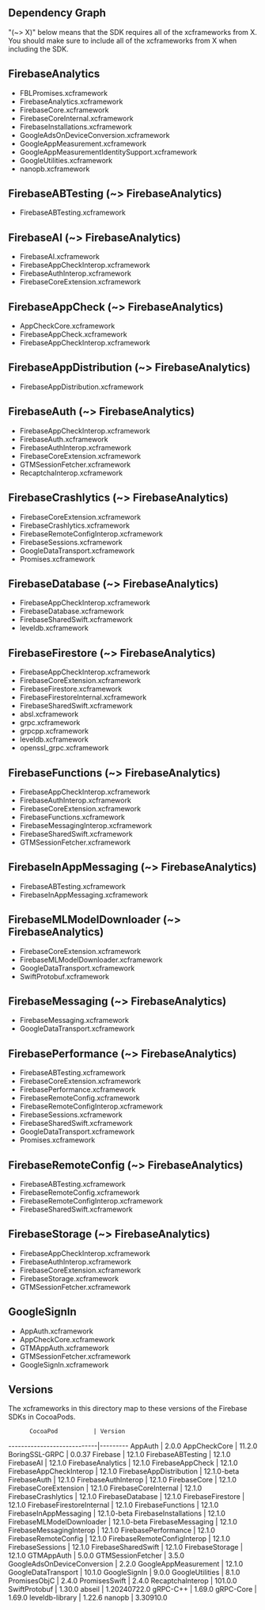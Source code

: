## Dependency Graph

"(~> X)" below means that the SDK requires all of the xcframeworks from X. You
should make sure to include all of the xcframeworks from X when including the
SDK.

## FirebaseAnalytics
- FBLPromises.xcframework
- FirebaseAnalytics.xcframework
- FirebaseCore.xcframework
- FirebaseCoreInternal.xcframework
- FirebaseInstallations.xcframework
- GoogleAdsOnDeviceConversion.xcframework
- GoogleAppMeasurement.xcframework
- GoogleAppMeasurementIdentitySupport.xcframework
- GoogleUtilities.xcframework
- nanopb.xcframework

## FirebaseABTesting (~> FirebaseAnalytics)
- FirebaseABTesting.xcframework

## FirebaseAI (~> FirebaseAnalytics)
- FirebaseAI.xcframework
- FirebaseAppCheckInterop.xcframework
- FirebaseAuthInterop.xcframework
- FirebaseCoreExtension.xcframework

## FirebaseAppCheck (~> FirebaseAnalytics)
- AppCheckCore.xcframework
- FirebaseAppCheck.xcframework
- FirebaseAppCheckInterop.xcframework

## FirebaseAppDistribution (~> FirebaseAnalytics)
- FirebaseAppDistribution.xcframework

## FirebaseAuth (~> FirebaseAnalytics)
- FirebaseAppCheckInterop.xcframework
- FirebaseAuth.xcframework
- FirebaseAuthInterop.xcframework
- FirebaseCoreExtension.xcframework
- GTMSessionFetcher.xcframework
- RecaptchaInterop.xcframework

## FirebaseCrashlytics (~> FirebaseAnalytics)
- FirebaseCoreExtension.xcframework
- FirebaseCrashlytics.xcframework
- FirebaseRemoteConfigInterop.xcframework
- FirebaseSessions.xcframework
- GoogleDataTransport.xcframework
- Promises.xcframework

## FirebaseDatabase (~> FirebaseAnalytics)
- FirebaseAppCheckInterop.xcframework
- FirebaseDatabase.xcframework
- FirebaseSharedSwift.xcframework
- leveldb.xcframework

## FirebaseFirestore (~> FirebaseAnalytics)
- FirebaseAppCheckInterop.xcframework
- FirebaseCoreExtension.xcframework
- FirebaseFirestore.xcframework
- FirebaseFirestoreInternal.xcframework
- FirebaseSharedSwift.xcframework
- absl.xcframework
- grpc.xcframework
- grpcpp.xcframework
- leveldb.xcframework
- openssl_grpc.xcframework

## FirebaseFunctions (~> FirebaseAnalytics)
- FirebaseAppCheckInterop.xcframework
- FirebaseAuthInterop.xcframework
- FirebaseCoreExtension.xcframework
- FirebaseFunctions.xcframework
- FirebaseMessagingInterop.xcframework
- FirebaseSharedSwift.xcframework
- GTMSessionFetcher.xcframework

## FirebaseInAppMessaging (~> FirebaseAnalytics)
- FirebaseABTesting.xcframework
- FirebaseInAppMessaging.xcframework

## FirebaseMLModelDownloader (~> FirebaseAnalytics)
- FirebaseCoreExtension.xcframework
- FirebaseMLModelDownloader.xcframework
- GoogleDataTransport.xcframework
- SwiftProtobuf.xcframework

## FirebaseMessaging (~> FirebaseAnalytics)
- FirebaseMessaging.xcframework
- GoogleDataTransport.xcframework

## FirebasePerformance (~> FirebaseAnalytics)
- FirebaseABTesting.xcframework
- FirebaseCoreExtension.xcframework
- FirebasePerformance.xcframework
- FirebaseRemoteConfig.xcframework
- FirebaseRemoteConfigInterop.xcframework
- FirebaseSessions.xcframework
- FirebaseSharedSwift.xcframework
- GoogleDataTransport.xcframework
- Promises.xcframework

## FirebaseRemoteConfig (~> FirebaseAnalytics)
- FirebaseABTesting.xcframework
- FirebaseRemoteConfig.xcframework
- FirebaseRemoteConfigInterop.xcframework
- FirebaseSharedSwift.xcframework

## FirebaseStorage (~> FirebaseAnalytics)
- FirebaseAppCheckInterop.xcframework
- FirebaseAuthInterop.xcframework
- FirebaseCoreExtension.xcframework
- FirebaseStorage.xcframework
- GTMSessionFetcher.xcframework

## GoogleSignIn
- AppAuth.xcframework
- AppCheckCore.xcframework
- GTMAppAuth.xcframework
- GTMSessionFetcher.xcframework
- GoogleSignIn.xcframework



## Versions

The xcframeworks in this directory map to these versions of the Firebase SDKs in
CocoaPods.

          CocoaPod          | Version
----------------------------|---------
AppAuth                     | 2.0.0
AppCheckCore                | 11.2.0
BoringSSL-GRPC              | 0.0.37
Firebase                    | 12.1.0
FirebaseABTesting           | 12.1.0
FirebaseAI                  | 12.1.0
FirebaseAnalytics           | 12.1.0
FirebaseAppCheck            | 12.1.0
FirebaseAppCheckInterop     | 12.1.0
FirebaseAppDistribution     | 12.1.0-beta
FirebaseAuth                | 12.1.0
FirebaseAuthInterop         | 12.1.0
FirebaseCore                | 12.1.0
FirebaseCoreExtension       | 12.1.0
FirebaseCoreInternal        | 12.1.0
FirebaseCrashlytics         | 12.1.0
FirebaseDatabase            | 12.1.0
FirebaseFirestore           | 12.1.0
FirebaseFirestoreInternal   | 12.1.0
FirebaseFunctions           | 12.1.0
FirebaseInAppMessaging      | 12.1.0-beta
FirebaseInstallations       | 12.1.0
FirebaseMLModelDownloader   | 12.1.0-beta
FirebaseMessaging           | 12.1.0
FirebaseMessagingInterop    | 12.1.0
FirebasePerformance         | 12.1.0
FirebaseRemoteConfig        | 12.1.0
FirebaseRemoteConfigInterop | 12.1.0
FirebaseSessions            | 12.1.0
FirebaseSharedSwift         | 12.1.0
FirebaseStorage             | 12.1.0
GTMAppAuth                  | 5.0.0
GTMSessionFetcher           | 3.5.0
GoogleAdsOnDeviceConversion | 2.2.0
GoogleAppMeasurement        | 12.1.0
GoogleDataTransport         | 10.1.0
GoogleSignIn                | 9.0.0
GoogleUtilities             | 8.1.0
PromisesObjC                | 2.4.0
PromisesSwift               | 2.4.0
RecaptchaInterop            | 101.0.0
SwiftProtobuf               | 1.30.0
abseil                      | 1.20240722.0
gRPC-C++                    | 1.69.0
gRPC-Core                   | 1.69.0
leveldb-library             | 1.22.6
nanopb                      | 3.30910.0

